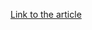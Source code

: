 [Link to the article](https://www.bleepingcomputer.com/news/security/fbi-spots-hiatusrat-malware-attacks-targeting-web-cameras-dvrs/)
